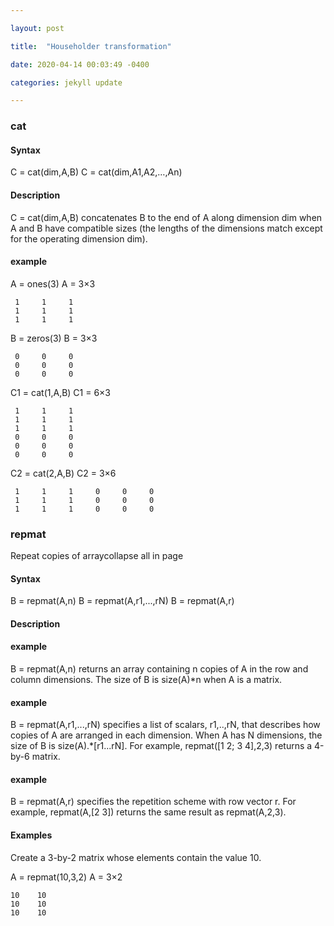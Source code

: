 ```yaml
---

layout: post

title:  "Householder transformation"

date: 2020-04-14 00:03:49 -0400

categories: jekyll update

---
```


### cat
#### Syntax
C = cat(dim,A,B)
C = cat(dim,A1,A2,…,An)

#### Description
C = cat(dim,A,B) concatenates B to the end of A along dimension dim when A and B have compatible sizes (the lengths of the dimensions match except for the operating dimension dim).

#### example

A = ones(3)
A = 3×3

     1     1     1
     1     1     1
     1     1     1

B = zeros(3)
B = 3×3

     0     0     0
     0     0     0
     0     0     0

C1 = cat(1,A,B)
C1 = 6×3

     1     1     1
     1     1     1
     1     1     1
     0     0     0
     0     0     0
     0     0     0

C2 = cat(2,A,B)
C2 = 3×6

     1     1     1     0     0     0
     1     1     1     0     0     0
     1     1     1     0     0     0
     
### repmat
Repeat copies of arraycollapse all in page
#### Syntax
B = repmat(A,n)
B = repmat(A,r1,...,rN)
B = repmat(A,r)
#### Description
#### example
B = repmat(A,n) returns an array containing n copies of A in the row and column dimensions. The size of B is size(A)*n when A is a matrix.

#### example
B = repmat(A,r1,...,rN) specifies a list of scalars, r1,..,rN, that describes how copies of A are arranged in each dimension. When A has N dimensions, the size of B is size(A).*[r1...rN]. For example, repmat([1 2; 3 4],2,3) returns a 4-by-6 matrix.

#### example
B = repmat(A,r) specifies the repetition scheme with row vector r. For example, repmat(A,[2 3]) returns the same result as repmat(A,2,3).

#### Examples

Create a 3-by-2 matrix whose elements contain the value 10.

A = repmat(10,3,2)
A = 3×2

    10    10
    10    10
    10    10


